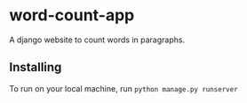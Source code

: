 # word-count-app
A django website to count words in paragraphs.

## Installing

To run on your local machine, run ```python manage.py runserver```
